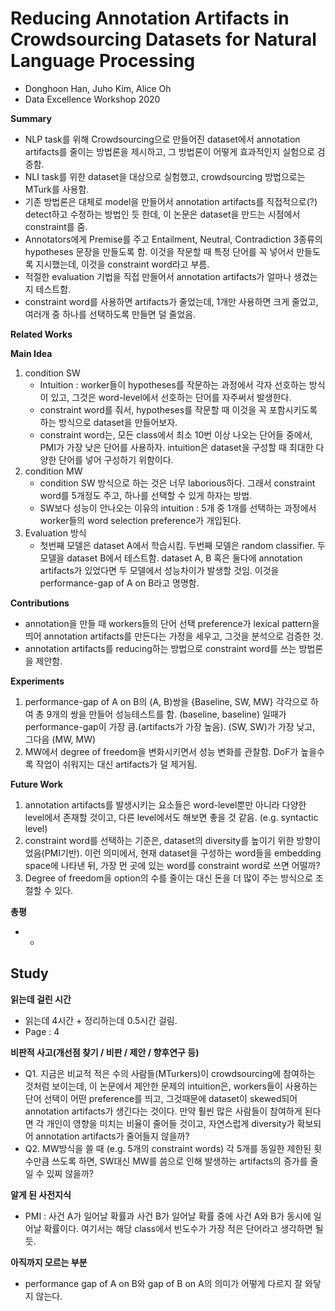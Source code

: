 # Reducing Annotation Artifacts in Crowdsourcing Datasets for Natural Language Processing
- Donghoon Han, Juho Kim, Alice Oh
- Data Excellence Workshop 2020

**Summary**
- NLP task를 위해 Crowdsourcing으로 만들어진 dataset에서 annotation artifacts를 줄이는 방법론을 제시하고, 그 방법론이 어떻게 효과적인지 실험으로 검증함. 
- NLI task를 위한 dataset을 대상으로 실험했고, crowdsourcing 방법으로는 MTurk를 사용함.
- 기존 방법론은 대체로 model을 만들어서 annotation artifacts를 직접적으로(?) detect하고 수정하는 방법인 듯 한데, 이 논문은 dataset을 만드는 시점에서 constraint를 줌.
- Annotators에게 Premise를 주고 Entailment, Neutral, Contradiction 3종류의 hypotheses 문장을 만들도록 함. 이것을 작문할 때 특정 단어를 꼭 넣어서 만들도록 지시했는데, 
이것을 constraint word라고 부름.
- 적절한 evaluation 기법을 직접 만들어서 annotation artifacts가 얼마나 생겼는지 테스트함.
- constraint word를 사용하면 artifacts가 줄었는데, 1개만 사용하면 크게 줄었고, 여러개 중 하나를 선택하도록 만들면 덜 줄었음.

**Related Works**

**Main Idea**
1. condition SW
    - Intuition : worker들이 hypotheses를 작문하는 과정에서 각자 선호하는 방식이 있고, 그것은 word-level에서 선호하는 단어를 자주써서 발생한다.
    - constraint word를 줘서, hypotheses를 작문할 때 이것을 꼭 포함시키도록 하는 방식으로 dataset을 만들어보자.
    - constraint word는, 모든 class에서 최소 10번 이상 나오는 단어들 중에서, PMI가 가장 낮은 단어를 사용하자. intuition은 dataset을 구성할 때 최대한 다양한 단어를 넣어 구성하기 위함이다.
3. condition MW
    - condition SW 방식으로 하는 것은 너무 laborious하다. 그래서 constraint word를 5개정도 주고, 하나를 선택할 수 있게 하자는 방법.
    - SW보다 성능이 안나오는 이유의 intuition : 5개 중 1개를 선택하는 과정에서 worker들의 word selection preference가 개입된다.
5. Evaluation 방식
    - 첫번째 모델은 dataset A에서 학습시킴. 두번째 모델은 random classifier. 두 모델을 dataset B에서 테스트함. dataset A, B 혹은 둘다에 annotation artifacts가 있었다면 
두 모델에서 성능차이가 발생할 것임. 이것을 performance-gap of A on B라고 명명함.

**Contributions**
- annotation을 만들 때 workers들의 단어 선택 preference가 lexical pattern을 띄어 annotation artifacts를 만든다는 가정을 세우고, 그것을 분석으로 검증한 것.
- annotation artifacts를 reducing하는 방법으로 constraint word를 쓰는 방법론을 제안함.

**Experiments**
1) performance-gap of A on B의 (A, B)쌍을 {Baseline, SW, MW} 각각으로 하여 총 9개의 쌍을 만들어 성능테스트를 함. (baseline, baseline) 일때가
performance-gap이 가장 큼.(artifacts가 가장 높음). (SW, SW)가 가장 낮고, 그다음 (MW, MW)
2) MW에서 degree of freedom을 변화시키면서 성능 변화를 관찰함. DoF가 높을수록 작업이 쉬워지는 대신 artifacts가 덜 제거됨.

**Future Work**
1. annotation artifacts를 발생시키는 요소들은 word-level뿐만 아니라 다양한 level에서 존재할 것이고, 다른 level에서도 해보면 좋을 것 같음.
(e.g. syntactic level)  
2. constraint word를 선택하는 기준은, dataset의 diversity를 높이기 위한 방향이었음(PMI기반). 이런 의미에서, 현재 dataset을 구성하는 word들을
embedding space에 나타낸 뒤, 가장 먼 곳에 있는 word를 constraint word로 쓰면 어떨까?
3. Degree of freedom을 option의 수를 줄이는 대신 돈을 더 많이 주는 방식으로 조절할 수 있다.

**총평**
- -

## Study

**읽는데 걸린 시간**
- 읽는데 4시간 + 정리하는데 0.5시간 걸림.
- Page : 4

**비판적 사고(개선점 찾기 / 비판 / 제안 / 향후연구 등)**
- Q1. 지금은 비교적 적은 수의 사람들(MTurkers)이 crowdsourcing에 참여하는 것처럼 보이는데, 이 논문에서 제안한 문제의 intuition은, workers들이 사용하는 단어 선택이 어떤 preference를 띄고,
그것때문에 dataset이 skewed되어 annotation artifacts가 생긴다는 것이다. 만약 훨씬 많은 사람들이 참여하게 된다면 각 개인이 영향을 미치는 비율이
줄어들 것이고, 자연스럽게 diversity가 확보되어 annotation artifacts가 줄어들지 않을까?
- Q2. MW방식을 쓸 때 (e.g. 5개의 constraint words) 각 5개를 동일한 제한된 횟수만큼 쓰도록 하면, SW대신 MW를 씀으로 인해 발생하는 artifacts의 증가를 줄일 수 있찌 않을까?

**알게 된 사전지식**
- PMI : 사건 A가 일어날 확률과 사건 B가 일어날 확률 중에 사건 A와 B가 동시에 일어날 확률이다. 여기서는 해당 class에서 빈도수가 가장 적은 단어라고 생각하면 될듯.

**아직까지 모르는 부분**
- performance gap of A on B와 gap of B on A의 의미가 어떻게 다르지 잘 와닿지 않는다.
